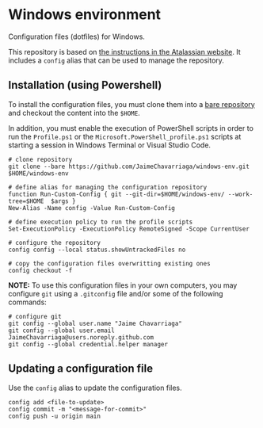 # Windows environment

Configuration files (dotfiles) for Windows.

This repository is based on [the instructions in the Atalassian website](https://developer.atlassian.com/blog/2016/02/best-way-to-store-dotfiles-git-bare-repo/).  It includes a `config` alias that can be used to manage the repository.

## Installation (using Powershell)

To install the configuration files, you must clone them into a [bare repository](http://www.saintsjd.com/2011/01/what-is-a-bare-git-repository/) and checkout the content into the `$HOME`.  

In addition, you must enable the execution of PowerShell scripts in order to run the `Profile.ps1` or the `Microsoft.PowerShell_profile.ps1` scripts at starting a session in Windows Terminal or Visual Studio Code. 

```
# clone repository
git clone --bare https://github.com/JaimeChavarriaga/windows-env.git $HOME/windows-env

# define alias for managing the configuration repository
function Run-Custom-Config { git --git-dir=$HOME/windows-env/ --work-tree=$HOME  $args } 
New-Alias -Name config -Value Run-Custom-Config

# define execution policy to run the profile scripts
Set-ExecutionPolicy -ExecutionPolicy RemoteSigned -Scope CurrentUser

# configure the repository
config config --local status.showUntrackedFiles no

# copy the configuration files overwritting existing ones
config checkout -f
```

**NOTE:** To use this configuration files in your own computers, you may configure `git` using a `.gitconfig` file and/or some of the following commands:

```
# configure git
git config --global user.name "Jaime Chavarriaga"
git config --global user.email JaimeChavarriaga@users.noreply.github.com
git config --global credential.helper manager
```

## Updating a configuration file

Use the `config` alias to update the configuration files.

```
config add <file-to-update>
config commit -m "<message-for-commit>"
config push -u origin main
```
